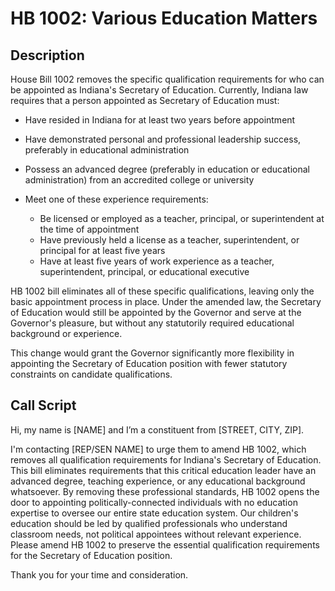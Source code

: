 # HB 1002: Various Education Matters

## Description
House Bill 1002 removes the specific qualification requirements for who can be appointed as Indiana's Secretary of Education.
Currently, Indiana law requires that a person appointed as Secretary of Education must:

* Have resided in Indiana for at least two years before appointment
* Have demonstrated personal and professional leadership success, preferably in educational administration
* Possess an advanced degree (preferably in education or educational administration) from an accredited college or university
* Meet one of these experience requirements:

    * Be licensed or employed as a teacher, principal, or superintendent at the time of appointment
    * Have previously held a license as a teacher, superintendent, or principal for at least five years
    * Have at least five years of work experience as a teacher, superintendent, principal, or educational executive



HB 1002 bill eliminates all of these specific qualifications, leaving only the basic appointment process in place. Under the amended law, the Secretary of Education would still be appointed by the Governor and serve at the Governor's pleasure, but without any statutorily required educational background or experience.

This change would grant the Governor significantly more flexibility in appointing the Secretary of Education position with fewer statutory constraints on candidate qualifications.

## Call Script
Hi, my name is [NAME] and I’m a constituent from [STREET, CITY, ZIP].

I'm contacting [REP/SEN NAME] to urge them to amend HB 1002, which removes all qualification requirements for Indiana's Secretary of Education. This bill eliminates requirements that this critical education leader have an advanced degree, teaching experience, or any educational background whatsoever. By removing these professional standards, HB 1002 opens the door to appointing politically-connected individuals with no education expertise to oversee our entire state education system. Our children's education should be led by qualified professionals who understand classroom needs, not political appointees without relevant experience. Please amend HB 1002 to preserve the essential qualification requirements for the Secretary of Education position.

Thank you for your time and consideration.

